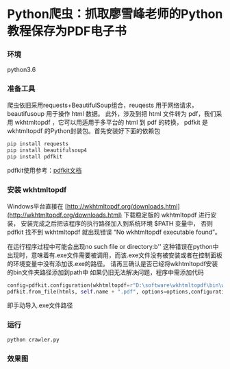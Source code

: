 # Python爬虫：抓取廖雪峰老师的Python教程保存为PDF电子书

### 环境
python3.6


### 准备工具
爬虫依旧采用requests+BeautifulSoup组合，reuqests 用于网络请求，beautifusoup 用于操作 html 数据。
此外，涉及到把 html 文件转为 pdf，我们采用 wkhtmltopdf ，它可以用适用于多平台的 html 到 pdf 的转换，
pdfkit 是 wkhtmltopdf 的Python封装包。首先安装好下面的依赖包

```python
pip install requests
pip install beautifulsoup4
pip install pdfkit
```
pdfkit使用参考：[pdfkit文档](https://pypi.python.org/pypi/pdfkit/0.4.1)

### 安装 wkhtmltopdf
Windows平台直接在 [http://wkhtmltopdf.org/downloads.html](http://wkhtmltopdf.org/downloads.html) 下载稳定版的 wkhtmltopdf 进行安装，
安装完成之后把该程序的执行路径加入到系统环境 $PATH 变量中，
否则 pdfkit 找不到 wkhtmltopdf 就出现错误 “No wkhtmltopdf executable found”。

在运行程序过程中可能会出现no such file or directory:b'' 
这种错误在python中出现时，意味着有.exe文件需要被调用，而该.exe文件没有被安装或者在控制面板的环境变量中没有添加该.exe的路径。
请再三确认是否已经将wkhtmltopdf安装的bin文件夹路径添加到path中
如果仍旧无法解决问题，程序中需添加代码
```python
config=pdfkit.configuration(wkhtmltopdf=r"D:\software\wkhtmltopdf\bin\wkhtmltopdf.exe")
pdfkit.from_file(htmls, self.name + ".pdf", options=options,configuration=config)
```
即手动导入.exe文件路径


### 运行
```python
python crawler.py
```

### 效果图

